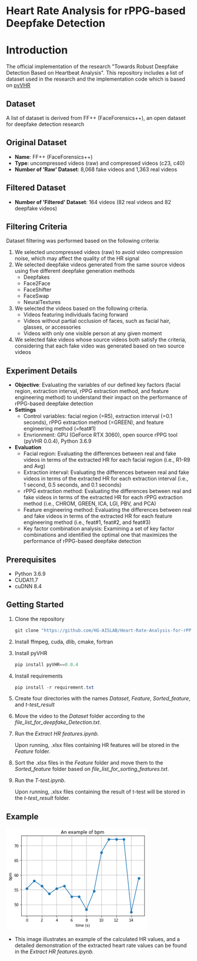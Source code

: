 # Heart Rate Analysis for rPPG-based Deepfake Detection

# Introduction

The official implementation of the research "Towards Robust Deepfake Detection Based on Heartbeat Analysis". This repository includes a list of dataset used in the research and the implementation code which is based on [pyVHR](https://github.com/phuselab/pyVHR)

## Dataset

A list of dataset is derived from FF++ (FaceForensics++), an open dataset for deepfake detection research

## Original Dataset

- **Name**: FF++ (FaceForensics++)
- **Type**: uncompressed videos (raw) and compressed videos (c23, c40)
- **Number of 'Raw' Dataset**: 8,068 fake videos and 1,363 real videos

## Filtered Dataset

- **Number of 'Filtered' Dataset**: 164 videos (82 real videos and 82 deepfake videos)

## Filtering Criteria

Dataset filtering was performed based on the following criteria:

1. We selected uncompressed videos (raw) to avoid video compression noise, which may affect the quality of the HR signal
2. We selected deepfake videos generated from the same source videos using five different deepfake generation methods
    - Deepfakes
    - Face2Face
    - FaceShifter
    - FaceSwap
    - NeuralTextures
3. We selected the videos based on the following criteria.
    - Videos featuring individuals facing forward
    - Videos without partial occlusion of faces, such as facial hair, glasses, or accessories
    - Videos with only one visible person at any given moment
4. We selected fake videos whose source videos both satisfy the criteria, considering that each fake video was generated based on two source videos

## Experiment Details

- **Objective**: Evaluating the variables of our defined key factors (facial region, extraction interval, rPPG extraction method, and feature engineering method) to understand their impact on the performance of rPPG-based deepfake detection
- **Settings**
    - Control variables: facial region (=R5), extraction interval (=0.1 seconds), rPPG extraction method (=GREEN), and feature engineering method (=feat#1)
    - Envrionment: GPU (GeForce RTX 3060), open source rPPG tool (pyVHR 0.0.4), Python 3.6.9
- **Evaluation**
    - Facial region: Evaluating the differences between real and fake videos in terms of the extracted HR for each facial region (i.e., R1-R9 and Avg)
    - Extraction interval: Evaluating the differences between real and fake videos in terms of the extracted HR for each extraction interval (i.e., 1 second, 0.5 seconds, and 0.1 seconds)
    - rPPG extraction method: Evaluating the differences between real and fake videos in terms of the extracted HR for each rPPG extraction method (i.e., CHROM, GREEN, ICA, LGI, PBV, and PCA)
    - Feature engineering method: Evaluating the differences between real and fake videos in terms of the extracted HR for each feature engineering method (i.e., feat#1, feat#2, and feat#3)
    - Key factor combination analysis: Examining a set of key factor combinations and identified the optimal one that maximizes the performance of rPPG-based deepfake detection

## Prerequisites

- Python 3.6.9
- CUDA11.7
- cuDNN 8.4

## Getting Started

1. Clone the repository
    
    ```powershell
    git clone "https://github.com/HG-AISLAB/Heart-Rate-Analysis-for-rPPG-based-Deepfake-Detection.git"
    ```
    
2. Install ffmpeg, cuda, dlib, cmake, fortran
3. Install pyVHR
    
    ```powershell
    pip install pyVHR==0.0.4
    ```
    
4. Install requirements
    
    ```powershell
    pip install -r requirement.txt
    ```
5. Create four directories with the names *Dataset*, *Feature*, *Sorted_feature*, and *t-test_result*
6. Move the video to the *Dataset* folder according to the *file_list_for_deepfake_Detection.txt*.
7. Run the *Extract HR features.ipynb.*
    
    Upon running, .xlsx files containing HR features will be stored in the *Feature* folder.
    
8. Sort the .xlsx files in the *Feature* folder and move them to the *Sorted_feature* folder based on *file_list_for_sorting_features.txt*.
8. Run the *T-test.ipynb.*
    
    Upon running, .xlsx files containing the result of t-test will be stored in the *t-test_result* folder.

## Example
<img src="img/bpm.png"/>

- This image illustrates an example of the calculated HR values, and a detailed demonstration of the extracted heart rate values can be found in the *Extract HR features.ipynb.*





